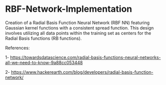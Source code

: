 # RBF-Network-Implementation
Creation of a Radial Basis Function Neural Network (RBF NN) featuring Gaussian kernel functions with a consistent spread function. This design involves utilizing all data points within the training set as centers for the Radial Basis functions (RB functions).

References:

1- https://towardsdatascience.com/radial-basis-functions-neural-networks-all-we-need-to-know-9a88cc053448

2- https://www.hackerearth.com/blog/developers/radial-basis-function-network/
